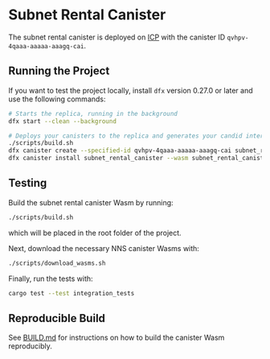 # Subnet Rental Canister

The subnet rental canister is deployed on [ICP](https://dashboard.internetcomputer.org/canister/qvhpv-4qaaa-aaaaa-aaagq-cai) with the canister ID `qvhpv-4qaaa-aaaaa-aaagq-cai`.

## Running the Project
If you want to test the project locally, install `dfx` version 0.27.0 or later and use the following commands:

```bash
# Starts the replica, running in the background
dfx start --clean --background

# Deploys your canisters to the replica and generates your candid interface
./scripts/build.sh
dfx canister create --specified-id qvhpv-4qaaa-aaaaa-aaagq-cai subnet_rental_canister
dfx canister install subnet_rental_canister --wasm subnet_rental_canister.wasm
```

## Testing
Build the subnet rental canister Wasm by running:

```bash
./scripts/build.sh
```
which will be placed in the root folder of the project.

Next, download the necessary NNS canister Wasms with:

```bash
./scripts/download_wasms.sh
```
Finally, run the tests with:

```bash
cargo test --test integration_tests
```

## Reproducible Build
See [BUILD.md](BUILD.md) for instructions on how to build the canister Wasm reproducibly.
